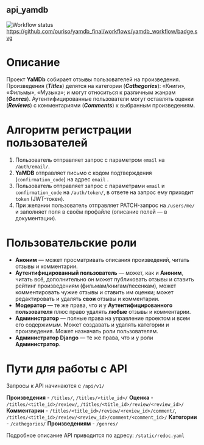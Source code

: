 ## api_yamdb
![Workflow status](https://github.com/ouriso/yamdb_final/.github/workflows/yamdb_workflow.yaml/badge.svg)
https://github.com/ouriso/yamdb_final/workflows/yamdb_workflow/badge.svg

# Описание
Проект **YaMDb** собирает отзывы пользователей на произведения.
Произведения (***Titles***) делятся на категории (***Cathegories***): «Книги», «Фильмы», «Музыка»; и могут относиться к различным жанрам (***Genres***).
Аутентифицированные пользователи могут оставлять оценки (***Reviews***) с комментариями (***Comments***) к выбранным произведениям.

# Алгоритм регистрации пользователей
1. Пользователь отправляет запрос с параметром `email` на `/auth/email/`.
2. **YaMDB** отправляет письмо с кодом подтверждения (`confirmation_code`) на адрес `email` .
3. Пользователь отправляет запрос с параметрами `email` и `confirmation_code` на `/auth/token/`, в ответе на запрос ему приходит `token` (JWT-токен).
4. При желании пользователь отправляет PATCH-запрос на `/users/me/` и заполняет поля в своём профайле (описание полей — в документации).

# Пользовательские роли
- **Аноним** — может просматривать описания произведений, читать отзывы и комментарии.
- **Аутентифицированный пользователь** — может, как и **Аноним**, читать всё, дополнительно он может публиковать отзывы и ставить рейтинг произведениям (фильмам/книгам/песенкам), может комментировать чужие отзывы и ставить им оценки; может редактировать и удалять **свои** отзывы и комментарии.
- **Модератор** — те же права, что и у **Аутентифицированного пользователя** плюс право удалять **любые** отзывы и комментарии.
- **Администратор** — полные права на управление проектом и всем его содержимым. Может создавать и удалять категории и произведения. Может назначать роли пользователям.
- **Администратор Django** — те же права, что и у роли **Администратор**.

# Пути для работы с API
Запросы к API начинаются с `/api/v1/`

**Произведения** - `/titles/`, `/titles/<title_id>/`
**Оценка** - `/titles/<title_id>/review/`, `/titles/<title_id>/review/<review_id>/`
**Комментарии** - `/titles/<title_id>/review/<review_id>/comment/`, `/titles/<title_id>/review/<review_id>/comment/<comment_id>/`
**Категории** - `/cathegories/`
**Произведениям** - `/genres/`

Подробное описание API приводится по адресу: `/static/redoc.yaml`
